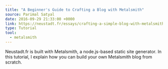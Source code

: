 ```yaml
---
title: "A Beginner's Guide to Crafting a Blog with Metalsmith"
source: Parimal Satyal 
date: 2016-09-29 21:33:00 +0000
link: https://neustadt.fr/essays/crafting-a-simple-blog-with-metalsmith/
type: Tutorial
tool:
  - metalsmith 
---
```

Neustadt.fr is built with Metalsmith, a node.js-based static site generator. In this tutorial, I explain how you can build your own Metalsmith blog from scratch.





